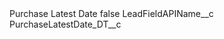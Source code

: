 <?xml version="1.0" encoding="UTF-8"?>
<CustomMetadata xmlns="http://soap.sforce.com/2006/04/metadata" xmlns:xsi="http://www.w3.org/2001/XMLSchema-instance" xmlns:xsd="http://www.w3.org/2001/XMLSchema">
    <label>Purchase Latest Date</label>
    <protected>false</protected>
    <values>
        <field>LeadFieldAPIName__c</field>
        <value xsi:type="xsd:string">PurchaseLatestDate_DT__c</value>
    </values>
</CustomMetadata>
